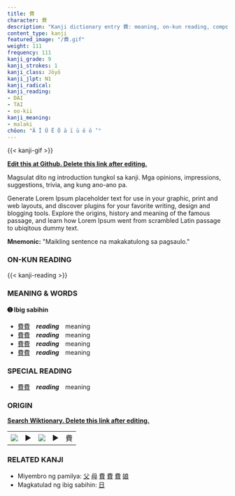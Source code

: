 ```yaml
---
title: 費
character: 費
description: "Kanji dictionary entry 費: meaning, on-kun reading, compounds, origin, related kanji"
content_type: kanji
featured_image: "/費.gif"
weight: 111
frequency: 111
kanji_grade: 9
kanji_strokes: 1
kanji_class: Jōyō
kanji_jlpt: N1
kanji_radical: 
kanji_reading: 
- DAI
- TAI
- oo-kii
kanji_meaning:
- malaki
chōon: "Ā Ī Ū Ē Ō ā ī ū ē ō ’"
---
```

[//]: # (Don't edit the line below. Kanji animated GIF code is automatically generated.)
{{< kanji-gif >}}

[//]: # (Edit below this line.)

**[Edit this at Github. Delete this link after editing.](https://github.com/tim0g/tim/tree/main/content/kanji/費/index.md)**

Magsulat dito ng introduction tungkol sa kanji. Mga opinions, impressions, suggestions, trivia, ang kung ano-ano pa.

Generate Lorem Ipsum placeholder text for use in your graphic, print and web layouts, and discover plugins for your favorite writing, design and blogging tools. Explore the origins, history and meaning of the famous passage, and learn how Lorem Ipsum went from scrambled Latin passage to ubiqitous dummy text.
 
**Mnemonic:** "Maikling sentence na makakatulong sa pagsaulo."

### ON-KUN READING

[//]: # (Don't edit the line below. ON-KUN READING code is automatically generated.)
{{< kanji-reading >}}

### MEANING & WORDS

#### ➊ **Ibig sabihin**
  - [費](../費)[費](../費)　***reading***　meaning
  - [費](../費)[費](../費)　***reading***　meaning
  - [費](../費)[費](../費)　***reading***　meaning
  - [費](../費)[費](../費)　***reading***　meaning

### SPECIAL READING
  - [費](../費)[費](../費)　***reading***　meaning

### ORIGIN

**[Search Wiktionary. Delete this link after editing.](https://wiktionary.org/wiki/費)**
<table class="kanji-table"><tr><td>
<img src="60px-費-bronze.svg.png">
</td><td>▶</td><td>
<img src="60px-費-oracle.svg.png">
</td><td>▶</td>
<td class="kanji-origin">費</td>
</tr></table>

### RELATED KANJI
- Miyembro ng pamilya: [父](../父) [母](../母) [費](../費) [費](../費) [費](../費) [娘](../娘)
- Magkatulad ng ibig sabihin: [日](../日)
